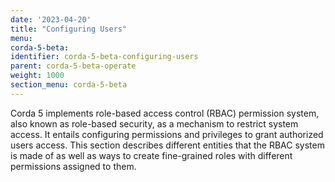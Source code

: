 ```yaml
---
date: '2023-04-20'
title: "Configuring Users"
menu:
corda-5-beta:
identifier: corda-5-beta-configuring-users
parent: corda-5-beta-operate
weight: 1000
section_menu: corda-5-beta
---
```


Corda 5 implements role-based access control (RBAC) permission system, also known as role-based security, as a mechanism to restrict system access.
It entails configuring permissions and privileges to grant authorized users access. This section describes different entities that the RBAC system is made of
as well as ways to create fine-grained roles with different permissions assigned to them.
